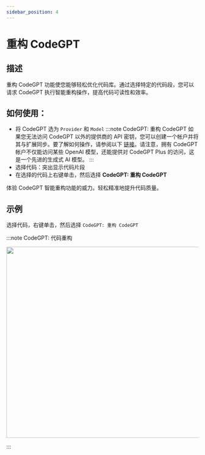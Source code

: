 ```yaml
---
sidebar_position: 4
---
```


# 重构 CodeGPT

## 描述

重构 CodeGPT 功能使您能够轻松优化代码库。通过选择特定的代码段，您可以请求 CodeGPT 执行智能重构操作，提高代码可读性和效率。

## 如何使用：
- 将 CodeGPT 选为 `Provider` 和 `Model`
:::note CodeGPT: 重构 CodeGPT
如果您无法访问 CodeGPT 以外的提供商的 API 密钥，您可以创建一个帐户并将其与扩展同步。要了解如何操作，请参阅以下 [链接](https://intercom.help/codegpt/zh/articles/8699317-connect-with-codegpt-new-extension)。请注意，拥有 CodeGPT 帐户不仅能访问某些 OpenAI 模型，还能提供对 CodeGPT Plus 的访问，这是一个先进的生成式 AI 模型。
:::
- 选择代码：突出显示代码片段
- 在选择的代码上右键单击，然后选择 **CodeGPT: 重构 CodeGPT**

体验 CodeGPT 智能重构功能的威力。轻松精准地提升代码质量。

## 示例
选择代码，右键单击，然后选择 `CodeGPT: 重构 CodeGPT`

:::note CodeGPT: 代码重构
<p align="center">
  <img width="750" height="500" src="https://github.com/davila7/code-gpt-docs/assets/37567214/af70248f-b257-44c6-b5e3-8a1c2ba9325c" />
</p>
:::





